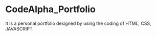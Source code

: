 # CodeAlpha_Portfolio
It is a personal portfolio designed by using the coding of HTML, CSS, JAVASCRIPT.
